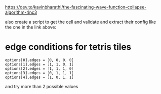 https://dev.to/kavinbharathi/the-fascinating-wave-function-collapse-algorithm-4nc3

also create a script to get the cell and validate and extract their config like the one in the link above:
# edge conditions for tetris tiles
    options[0].edges = [0, 0, 0, 0]
    options[1].edges = [1, 1, 0, 1]
    options[2].edges = [1, 1, 1, 0]
    options[3].edges = [0, 1, 1, 1]
    options[4].edges = [1, 0, 1, 1]
	
and try more than 2 possible values
